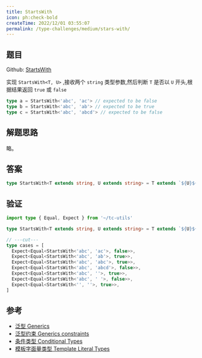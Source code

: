 ```yaml
---
title: StartsWith
icon: ph:check-bold
createTime: 2022/12/01 03:55:07
permalink: /type-challenges/medium/stars-with/
---
```


## 题目

Github: [StartsWith](https://github.com/type-challenges/type-challenges/blob/main/questions/02688-medium-startswith/)

实现 `StartsWith<T, U>` ,接收两个 `string` 类型参数,然后判断 `T` 是否以 `U` 开头,根据结果返回 `true` 或 `false`

```ts
type a = StartsWith<'abc', 'ac'> // expected to be false
type b = StartsWith<'abc', 'ab'> // expected to be true
type c = StartsWith<'abc', 'abcd'> // expected to be false
```

## 解题思路

略。

## 答案

```ts
type StartsWith<T extends string, U extends string> = T extends `${U}${string}` ? true : false
```

## 验证

```ts twoslash
import type { Equal, Expect } from '~/tc-utils'

type StartsWith<T extends string, U extends string> = T extends `${U}${string}` ? true : false

// ---cut---
type cases = [
  Expect<Equal<StartsWith<'abc', 'ac'>, false>>,
  Expect<Equal<StartsWith<'abc', 'ab'>, true>>,
  Expect<Equal<StartsWith<'abc', 'abc'>, true>>,
  Expect<Equal<StartsWith<'abc', 'abcd'>, false>>,
  Expect<Equal<StartsWith<'abc', ''>, true>>,
  Expect<Equal<StartsWith<'abc', ' '>, false>>,
  Expect<Equal<StartsWith<'', ''>, true>>,
]
```

## 参考

- [泛型 Generics](https://www.typescriptlang.org/docs/handbook/2/generics.html)
- [泛型约束 Generics constraints](https://www.typescriptlang.org/docs/handbook/2/generics.html#generic-constraints)
- [条件类型 Conditional Types](https://www.typescriptlang.org/docs/handbook/2/conditional-types.html)
- [模板字面量类型 Template Literal Types](https://www.typescriptlang.org/docs/handbook/2/template-literal-types.html)
